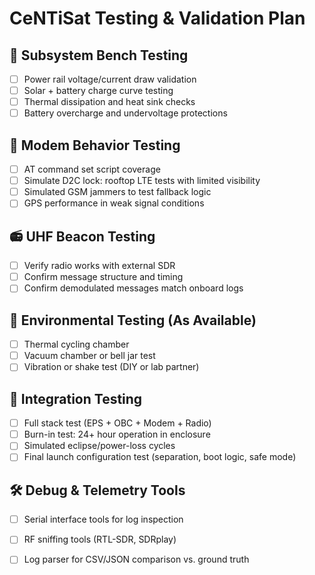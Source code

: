 # CeNTiSat Testing & Validation Plan

## 🔌 Subsystem Bench Testing
- [ ] Power rail voltage/current draw validation
- [ ] Solar + battery charge curve testing
- [ ] Thermal dissipation and heat sink checks
- [ ] Battery overcharge and undervoltage protections

## 📶 Modem Behavior Testing
- [ ] AT command set script coverage
- [ ] Simulate D2C lock: rooftop LTE tests with limited visibility
- [ ] Simulated GSM jammers to test fallback logic
- [ ] GPS performance in weak signal conditions

## 📻 UHF Beacon Testing
- [ ] Verify radio works with external SDR
- [ ] Confirm message structure and timing
- [ ] Confirm demodulated messages match onboard logs

## 🧊 Environmental Testing (As Available)
- [ ] Thermal cycling chamber
- [ ] Vacuum chamber or bell jar test
- [ ] Vibration or shake test (DIY or lab partner)

## 🧪 Integration Testing
- [ ] Full stack test (EPS + OBC + Modem + Radio)
- [ ] Burn-in test: 24+ hour operation in enclosure
- [ ] Simulated eclipse/power-loss cycles
- [ ] Final launch configuration test (separation, boot logic, safe mode)

## 🛠 Debug & Telemetry Tools
- [ ] Serial interface tools for log inspection
- [ ] RF sniffing tools (RTL-SDR, SDRplay)
- [ ] Log parser for CSV/JSON comparison vs. ground truth

